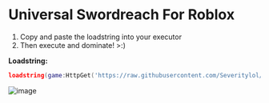 # Universal Swordreach For Roblox
1. Copy and paste the loadstring into your executor
2. Then execute and dominate! >:)

**Loadstring:**
```lua
loadstring(game:HttpGet('https://raw.githubusercontent.com/Severitylol/Universal-Sword-Reach/main/swordreach.lua')()
```
![image](https://github.com/Severitylol/Universal-Sword-Reach/assets/146803465/fc044c7d-7cce-4344-8b06-1929c99a9bc8)

